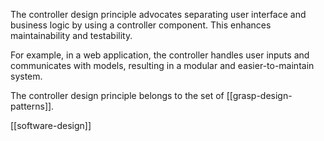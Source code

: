 The controller design principle advocates separating user interface and business logic by using a controller component. This enhances maintainability and testability. 

For example, in a web application, the controller handles user inputs and communicates with models, resulting in a modular and easier-to-maintain system.

The controller design principle belongs to the set of [[grasp-design-patterns]].

[[software-design]]